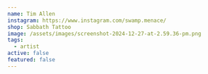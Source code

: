 ```yaml
---
name: Tim Allen
instagram: https://www.instagram.com/swamp.menace/
shop: Sabbath Tattoo
image: /assets/images/screenshot-2024-12-27-at-2.59.36-pm.png
tags:
  - artist
active: false
featured: false
---
```

